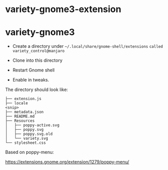 # variety-gnome3-extension
# variety-gnome3

+ Create a directory under `~/.local/share/gnome-shell/extensions` `called variety_control@manjaro`

+ Clone into this directory 

+ Restart Gnome shell

+ Enable in tweaks.

The directory should look like:
```
├── extension.js
├── locale
<snip>
├── metadata.json
├── README.md
├── Resources
│   ├── poppy-active.svg
│   ├── poppy.svg
│   ├── poppy.svg.old
│   └── variety.svg
└── stylesheet.css
```

Based on poppy-menu:

https://extensions.gnome.org/extension/1279/poppy-menu/
